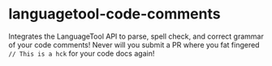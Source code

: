 # languagetool-code-comments

Integrates the LanguageTool API to parse, spell check, and correct grammar of your code comments! Never will you submit
a PR where you fat fingered `// This is a hck` for your code docs again!
